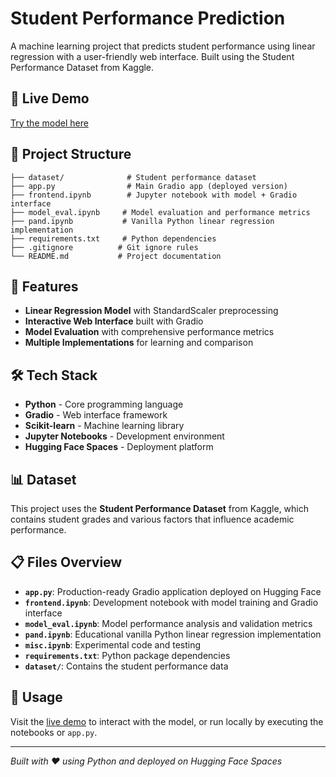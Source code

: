 # Student Performance Prediction

A machine learning project that predicts student performance using linear regression with a user-friendly web interface. Built using the Student Performance Dataset from Kaggle.

## 🚀 Live Demo
[Try the model here](https://huggingface.co/spaces/jobannagra/Performance_Prediction)

## 📁 Project Structure

```
├── dataset/              # Student performance dataset
├── app.py                # Main Gradio app (deployed version)
├── frontend.ipynb        # Jupyter notebook with model + Gradio interface
├── model_eval.ipynb     # Model evaluation and performance metrics
├── pand.ipynb           # Vanilla Python linear regression implementation
├── requirements.txt     # Python dependencies
├── .gitignore          # Git ignore rules
└── README.md           # Project documentation
```

## 🔧 Features

- **Linear Regression Model** with StandardScaler preprocessing
- **Interactive Web Interface** built with Gradio
- **Model Evaluation** with comprehensive performance metrics
- **Multiple Implementations** for learning and comparison

## 🛠️ Tech Stack

- **Python** - Core programming language
- **Gradio** - Web interface framework
- **Scikit-learn** - Machine learning library
- **Jupyter Notebooks** - Development environment
- **Hugging Face Spaces** - Deployment platform

## 📊 Dataset

This project uses the **Student Performance Dataset** from Kaggle, which contains student grades and various factors that influence academic performance.

## 📋 Files Overview

- **`app.py`**: Production-ready Gradio application deployed on Hugging Face
- **`frontend.ipynb`**: Development notebook with model training and Gradio interface
- **`model_eval.ipynb`**: Model performance analysis and validation metrics
- **`pand.ipynb`**: Educational vanilla Python linear regression implementation
- **`misc.ipynb`**: Experimental code and testing
- **`requirements.txt`**: Python package dependencies
- **`dataset/`**: Contains the student performance data

## 🚀 Usage

Visit the [live demo](https://huggingface.co/spaces/jobannagra/Performance_Prediction) to interact with the model, or run locally by executing the notebooks or `app.py`.

---
*Built with ❤️ using Python and deployed on Hugging Face Spaces*
